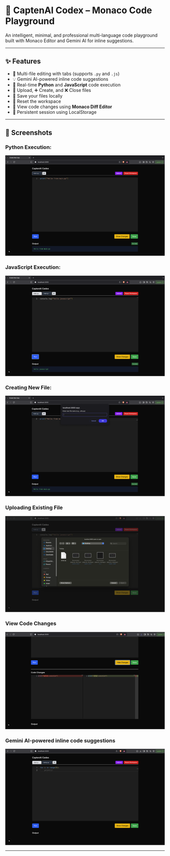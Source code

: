 # 🚀 CaptenAI Codex – Monaco Code Playground

An intelligent, minimal, and professional multi-language code playground built with Monaco Editor and Gemini AI for inline suggestions.

---

## ✨ Features

- 📝 Multi-file editing with tabs (supports `.py` and `.js`)
- 💡 Gemini AI-powered inline code suggestions
- 🧪 Real-time **Python** and **JavaScript** code execution
- 📂 Upload, ➕ Create, and ❌ Close files
- 💾 Save your files locally
- 🧼 Reset the workspace
- 🧠 View code changes using **Monaco Diff Editor**
- 🔄 Persistent session using LocalStorage

---

## 📸 Screenshots

### Python Execution:
![Python Execution](images/one.png)  

### JavaScript Execution:
![JavaScript Execution](images/two.png)  

### Creating New File:
![Creating New File](images/three.png)  

### Uploading Existing File
![Uploading Existing File](images/four.png) 

### View Code Changes
![Seeing Code Changes](images/five.png)  

### Gemini AI-powered inline code suggestions
![AI predicts Next Word](images/six.png)  

---

